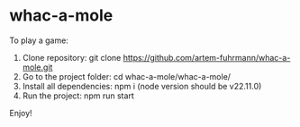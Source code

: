# whac-a-mole

To play a game:

1. Clone repository: git clone https://github.com/artem-fuhrmann/whac-a-mole.git
2. Go to the project folder: cd whac-a-mole/whac-a-mole/
3. Install all dependencies: npm i (node version should be v22.11.0)
4. Run the project: npm run start

Enjoy!
